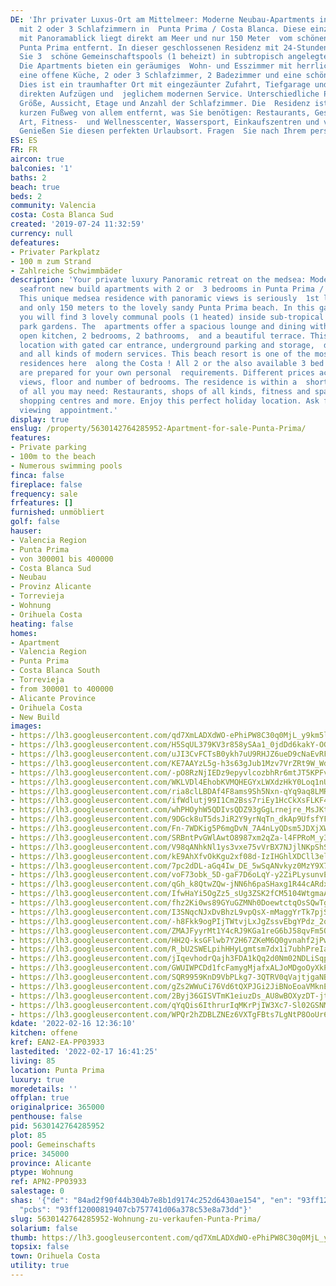 ```yaml
---
DE: 'Ihr privater Luxus-Ort am Mittelmeer: Moderne Neubau-Apartments in erster Meereslinie
  mit 2 oder 3 Schlafzimmern in  Punta Prima / Costa Blanca. Diese einzigartige Residenz
  mit Panoramablick liegt direkt am Meer und nur 150 Meter  vom schönen Sandstrand
  Punta Prima entfernt. In dieser geschlossenen Residenz mit 24-Stunden-Service finden
  Sie 3  schöne Gemeinschaftspools (1 beheizt) in subtropisch angelegten Parkgärten.
  Die Apartments bieten ein geräumiges  Wohn- und Esszimmer mit herrlichem Blick,
  eine offene Küche, 2 oder 3 Schlafzimmer, 2 Badezimmer und eine schöne  Terrasse.
  Dies ist ein traumhafter Ort mit eingezäunter Zufahrt, Tiefgarage und Abstellraum,
  direkten Aufzügen und  jeglichem modernen Service. Unterschiedliche Preise je nach
  Größe, Aussicht, Etage und Anzahl der Schlafzimmer. Die  Residenz ist nur einen
  kurzen Fußweg von allem entfernt, was Sie benötigen: Restaurants, Geschäfte aller
  Art, Fitness-  und Wellnesscenter, Wassersport, Einkaufszentren und vieles mehr.
  Genießen Sie diesen perfekten Urlaubsort. Fragen  Sie nach Ihrem persönlichen Besichtigungstermin.'
ES: ES
FR: FR
aircon: true
balconies: '1'
baths: 2
beach: true
beds: 2
community: Valencia
costa: Costa Blanca Sud
created: '2019-07-24 11:32:59'
currency: null
defeatures:
- Privater Parkplatz
- 100 m zum Strand
- Zahlreiche Schwimmbäder
description: 'Your private luxury Panoramic retreat on the medsea: Modern first line
  seafront new build apartments with 2 or  3 bedrooms in Punta Prima / Costa Blanca.
  This unique medsea residence with panoramic views is seriously  1st line seafront
  and only 150 meters to the lovely sandy Punta Prima beach. In this gated (24h service)  residence
  you will find 3 lovely communal pools (1 heated) inside sub-tropical landscaped
  park gardens. The  apartments offer a spacious lounge and dining with stunning views,
  open kitchen, 2 bedrooms, 2 bathrooms,  and a beautiful terrace. This is a dream
  location with gated car entrance, underground parking and storage,  direct lifts
  and all kinds of modern services. This beach resort is one of the most exciting
  residences here  along the Costa ! All 2 or the also available 3 bed apartments
  are prepared for your own personal  requirements. Different prices according size,
  views, floor and number of bedrooms. The residence is within a  short walking distance
  of all you may need: Restaurants, shops of all kinds, fitness and spa centre, water  sports,
  shopping centres and more. Enjoy this perfect holiday location. Ask for your personal
  viewing  appointment.'
display: true
enslug: /property/5630142764285952-Apartment-for-sale-Punta-Prima/
features:
- Private parking
- 100m to the beach
- Numerous swimming pools
finca: false
fireplace: false
frequency: sale
frfeatures: []
furnished: unmöbliert
golf: false
hauser:
- Valencia Region
- Punta Prima
- von 300001 bis 400000
- Costa Blanca Sud
- Neubau
- Provinz Alicante
- Torrevieja
- Wohnung
- Orihuela Costa
heating: false
homes:
- Apartment
- Valencia Region
- Punta Prima
- Costa Blanca South
- Torrevieja
- from 300001 to 400000
- Alicante Province
- Orihuela Costa
- New Build
images:
- https://lh3.googleusercontent.com/qd7XmLADXdWO-ePhiPW8C30q0MjL_y9km5l1yGfB_CddC7fngIL41cdL-AWVQj8w_kpICXTk-fiojdzWVVVCa6tctfB47RAGpw=w640-rj-e30-l100
- https://lh3.googleusercontent.com/H5SqUL379KV3r858ySAa1_0jdDd6kakY-OGVo2kOmcRfGmgPa9NN61YD-jbyHGfuxK6Rjgy9crbpqExZ5nj53cB5W5Dd0oio=w640-rj-e30-l100
- https://lh3.googleusercontent.com/uJI3CvFCTsB0ykh7uU9RHJZ6ueD9cNaEvRFTVnalq3hlDVGBQ3_Hp_9RUC0zgQtQZyR9nrxrkkgFMijFcu8dOCXaINVkbbtiB1o=w640-rj-e30-l100
- https://lh3.googleusercontent.com/KE7AAYzL5g-h3s63gJub1Mzv7VrZRt9W_WdMggOpShU7t7e-RQjdmCp3sC0CH27fQbTS2TMHhVy0-SCAKbHV25kypb6S7QEu9w=w640-rj-e30-l100
- https://lh3.googleusercontent.com/-pO8RzNjIEDz9epyvlcozbhRr6mtJT5KPFvmdRv7Tz6Xvv50IWCuN75jzYVI7YqrO81iNDOQOfQBhMMBNyrSN4EYxQjzxpO35w=w640-rj-e30-l100
- https://lh3.googleusercontent.com/WKLVDl4EhobKVMQHEGYxLWXdzHkY0Loq1nUTNr72uIPenWk68-rhe5urwxnZ0JBA7VOa_g7itZ5MogOIZp-7FhdpsFMLy95h=w640-rj-e30-l100
- https://lh3.googleusercontent.com/ria8clLBDAf4F8ams9Sh5Nxn-qYq9aq8LMRQkrcnHT8LKmKne0AVBuMc-lu5NHllzybVwI8Dbbz9hXt5tRrdxcE8JQyc_lLAlw=w640-rj-e30-l100
- https://lh3.googleusercontent.com/ifWdlutj99I1Cm2Bss7riEy1HcCkXsFLKF46PqgYJ1sCEvpRqFaD4XTNspil0i1CqZIQxGR0nG1dr0dM3e_swTzsmY0qEan0Ww=w640-rj-e30-l100
- https://lh3.googleusercontent.com/whPHOyhW5QDIvsQDZ93gGgLrnejre_MsJKt81gE6uEXN-RBPa_twFz9JNOswNhgrEmtXunk4h5-xyJAhKlW1b7-7biZ7ss82EA=w640-rj-e30-l100
- https://lh3.googleusercontent.com/9DGck8uT5dsJiR2Y9yrNqTn_dkAp9UfsfYFOOaniBdpWMy7OHfGMh9VuUN6v9Kebojmaj9CEZyWHBUEy6SwtyJFopxd4T6jx9pI=w640-rj-e30-l100
- https://lh3.googleusercontent.com/Fn-7WDKig5P6mgDvN_7A4nLyQDsm5JDXjXWLsLQLtI7l42T3QiGv3S2qeGxglrzqP6Mkj9IaaE3_pR-mE9dPmOwlSbw791HeLg=w640-rj-e30-l100
- https://lh3.googleusercontent.com/SRBntPvGWlAwtO8987xm2qZa-l4FPRoM_y3x7NevvWE-LbnKFSpYyTu-OIFssW2dpUNz_KrneIeln8j5n0kt89llkAZ2BtNF=w640-rj-e30-l100
- https://lh3.googleusercontent.com/V98qANhkNl1ys3vxe75vVrBX7NJjlNKpShSO0lnvLM6YgzqirZzmrYd6QsqLu20nnuSBQYt-wj5IiQTga6MCxRlFFYSp8Htyzw=w640-rj-e30-l100
- https://lh3.googleusercontent.com/kE9AhXfvOkKgu2xf08d-IzIHGhlXDCll3el_TbbJ5uMG_fbxQM3o9T829qNAxmI9hnKf-ZI43jMToOGt5Cgw1AZVyatOpdHmpSo=w640-rj-e30-l100
- https://lh3.googleusercontent.com/7pc2dDL-aGq4Iw_DE_5wSqANvkyz0MzY9X7o4nqiKJDFtsrwGpTQUPg_KBhhYMJfQpViNBepifzEfZFO9beQqWN9Y5VHankPFw=w640-rj-e30-l100
- https://lh3.googleusercontent.com/voF73obk_5D-gaF7D6oLqY-y2ZiPLysunvE2IqPf6I-l0Os5Tyvu8QwZ7jmYLUXf2FUk6AzfYVeTrXD57CLRe7CK2mOGHeC8kA=w640-rj-e30-l100
- https://lh3.googleusercontent.com/qGh_k8QtwZQw-jNN6h6paSHaxg1R44cARdxFHmy8-hjGiB-iwtN14Xw0djEIFmmg-Aprac24NVu4xNJ0mjHrkt9nmNYwfsA4=w640-rj-e30-l100
- https://lh3.googleusercontent.com/IfwHaYi5OgZz5_sUg3ZSK2fCM5104WtgmaAUGkZlYJUbY3eGgcUpi1YSVSVgKmZKfUDryT_STGuMHf66ykwh1l5k0XPMn94AZg=w640-rj-e30-l100
- https://lh3.googleusercontent.com/fhz2Ki0ws89GYuGZMNh0DoewtctqOsSQwTgyNLRHPa_4ruG6jQlTdbSk9XING7XiuqaU4hh5RREQgEmn4deytP1SPwctP9I-Ug=w640-rj-e30-l100
- https://lh3.googleusercontent.com/I3SNqcNJxDvBhzL9vpQsX-mMaggYrTk7pjS15e74RA5Zpn30SVh6VqqgAo6WTy9XdUVInUEawShLgUCvcGzS2pkCdnB1biGW=w640-rj-e30-l100
- https://lh3.googleusercontent.com/-h8Fkk9ogPIjTWtvjLxJgZssvEbgYPdz_2oUneA9Oey5aZlNyyCgzmpMF9MIazj1lM_6Xz0SEzHLf-h3EKV9Ay3cjarcLoWnqSw=w640-rj-e30-l100
- https://lh3.googleusercontent.com/ZMAJFyyrMt1Y4cRJ9KGa1reG6bJ58qvFm5OFKPMlyGU-C4iPjIrQofPMg-jE3k_tqOxUI1p3JrOLi2610Nancuv5WKmv038uALM=w640-rj-e30-l100
- https://lh3.googleusercontent.com/HH2Q-ksGFlwb7Y2H67ZKeM6Q0gvnahf2jPwHHt9rpVAdCUPLbC36aOlZEzdZ9x7Hy22bjXttarrOgUYZCVRJrnJNRFSBXJNssg=w640-rj-e30-l100
- https://lh3.googleusercontent.com/R_bU2SWELpihHHyLgmtsm7dx1i7ubhPreIaeICs5uNTzUc03vjhpCJxoI3IjQq2tcGsdmXyduHAB8ivEDRvietCDr52cd6m_SA=w640-rj-e30-l100
- https://lh3.googleusercontent.com/jIqevhodrQajh3FDA1kQq2d0Nm02NDLiSqpByKs2-2_gq7n488w46Qcv8IYOvV9-GuCPhhz9LiJHHOHiEZAfIAGpGvVVlycpLz8=w640-rj-e30-l100
- https://lh3.googleusercontent.com/GWUIWPCDd1fcFamygMjafxALJoMDgoOyXkPmm7H9YIXx9UggG4Dn1d8gZvq4UQr-ypD_-7Je5fnyacxNZldhmXbU0UBRm-QxXg=w640-rj-e30-l100
- https://lh3.googleusercontent.com/SQR9959KnD9VbPLkg7-3QTRV0qVajtjgaNB8uhJ1146ghyG5rkJkUwjt1bpJZyhZ1kX_4Jg4vKNo-_UpjFfxXL94lAOe7Mhl=w640-rj-e30-l100
- https://lh3.googleusercontent.com/gZs2WWuCi76Vd6tQXPJGi2JiBNoEoaVMknEpD54u0Qyh3Yb7fiufRC0KA_zT7W_CdjA4KOH0w4AmVr3vLBwb9MeEjLRb7RaU=w640-rj-e30-l100
- https://lh3.googleusercontent.com/2Byj36GISVTmK1eiuzDs_AU8wBOXyzDT-jtooKHo__Rec1smAXZZN828FsvyaadBvXVXbIqC0oaoWx8AEsLMllns0FeBdsAOcyk=w640-rj-e30-l100
- https://lh3.googleusercontent.com/qYqQis6IthrurIqMKrPjIW3Xc7-Sl02GSNM7oDXKI_BEN3MhUJBHPS3-owNA9VYRRj0xwNYuv2eEtTtAhx0iaEHwHnNi76n6QA=w640-rj-e30-l100
- https://lh3.googleusercontent.com/WPQr2hZDBLZNEz6VXTgFBts7LgNtP8OoUr6vRpz2C6q5rSVqM17zk33xQrzAHnuXHkftHjcL_ydVd8M_4S3tehPLen66pz7hZ1A=w640-rj-e30-l100
kdate: '2022-02-16 12:36:10'
kitchen: offene
kref: EAN2-EA-PP03933
lastedited: '2022-02-17 16:41:25'
living: 85
location: Punta Prima
luxury: true
moredetails: ''
offplan: true
originalprice: 365000
penthouse: false
pid: 5630142764285952
plot: 85
pool: Gemeinschafts
price: 345000
province: Alicante
ptype: Wohnung
ref: APN2-PP03933
salestage: 0
shas: '{"de": "84ad2f90f44b304b7e8b1d9174c252d6430ae154", "en": "93ff12000819407cb757741d06a378c53e8a73dd",
  "pcbs": "93ff12000819407cb757741d06a378c53e8a73dd"}'
slug: 5630142764285952-Wohnung-zu-verkaufen-Punta-Prima/
solarium: false
thumb: https://lh3.googleusercontent.com/qd7XmLADXdWO-ePhiPW8C30q0MjL_y9km5l1yGfB_CddC7fngIL41cdL-AWVQj8w_kpICXTk-fiojdzWVVVCa6tctfB47RAGpw=w400-h240-n-rj-e30-l100
topsix: false
town: Orihuela Costa
utility: true
---
```

